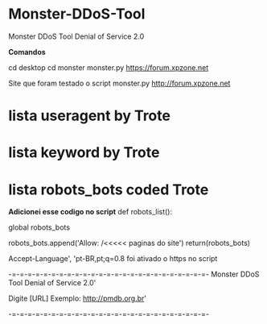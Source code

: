# Monster-DDoS-Tool
Monster DDoS Tool Denial of Service 2.0

**Comandos**

cd desktop
cd monster 
monster.py https://forum.xpzone.net

Site que foram testado o script monster.py
http://forum.xpzone.net

# lista useragent by Trote
# lista keyword by Trote
# lista robots_bots coded Trote

**Adicionei esse codigo no script**
def robots_list():
	
  global robots_bots
	
  robots_bots.append('Allow: /<<<<< paginas do site')
return(robots_bots)

Accept-Language', 'pt-BR,pt;q=0.8
foi ativado o https no script

-=-=-=-=-=-=-=-=-=-=-=-=-=-=-=-=-=-=-=-=-=-=-=-=-=-
  Monster DDoS Tool Denial of Service 2.0'
	
  Digite [URL] Exemplo: http://pmdb.org.br'
	
-=-=-=-=-=-=-=-=-=-=-=-=-=-=-=-=-=-=-=-=-=-=-=-=-=-
